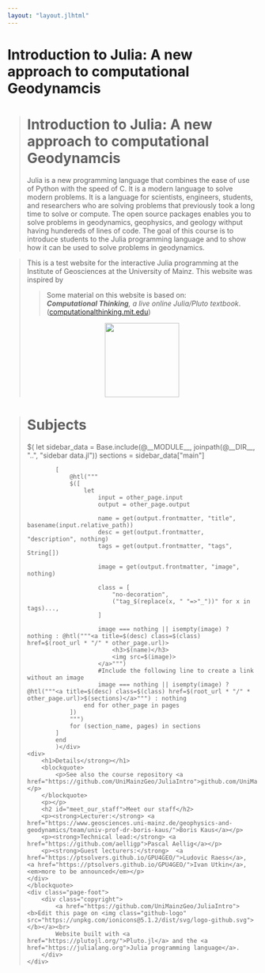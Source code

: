 ```yaml
---
layout: "layout.jlhtml"
---
```


<link rel="stylesheet" href="$(root_url)/assets/styles/homepage.css" type="text/css" />

<div id="title" class="banner">
    <h1>Introduction to Julia: <strong>A new approach to computational Geodynamcis</strong></h1>
</div>
<!-- <img src="$(root_url)/assets/JGU_MAGMA.svg" class="logo"> -->
<div class="page-head">
    <blockquote class="contain">
        <div class="page-head-content">
            <div class="page-head-content-left">
                <h1>Introduction to Julia: <strong>A new approach to computational Geodynamcis</strong></h1>
                <p>Julia is a new programming language that combines the ease of use of Python with the speed of C. It is a modern language to solve modern problems. It is a language for scientists, engineers, students, and researchers who are solving problems that previously took a long time to solve or compute. The open source packages enables you to solve problems in geodynamics, geophysics, and geology withput having hundereds of lines of code. The goal of this course is to introduce students to the Julia programming language and to show how it can be used to solve problems in geodynamics.</p>
            </p>
    </blockquote>
    
<blockquote class="contain">
    <p>This is a test website for the interactive Julia programming at the Institute of Geosciences at the University of Mainz. This website was inspired by <blockquote style='font-style: normal;'>Some material on this website is based on: <br><em><b>Computational Thinking</b>, a live online Julia/Pluto textbook</em>. (<a href="https://computationalthinking.mit.edu/">computationalthinking.mit.edu</a>)</blockquote> </p>
    <p style="text-align:center;">
    <img src="$(root_url)/assets/jgu_logo.svg"
        width="150" 
        height="150">
    <!-- <p>Upon completion, students are well trained to be scientific “trilinguals”, seeing and experimenting with mathematics interactively as math is meant to be seen, and ready to participate and contribute to open source development of large projects and ecosystems.</p> -->
</blockquote>

<!-- <main class="homepage"> -->
<div class="contain">
    <blockquote class="contain">
        <h1>Subjects</h1>
        <div class="subjects">$(
        let
            sidebar_data = Base.include(@__MODULE__, joinpath(@__DIR__, "..", "sidebar data.jl"))
            sections = sidebar_data["main"]

            [
                @htl("""
                $([
                    let
                        input = other_page.input
                        output = other_page.output

                        name = get(output.frontmatter, "title", basename(input.relative_path))
                        desc = get(output.frontmatter, "description", nothing)
                        tags = get(output.frontmatter, "tags", String[])

                        image = get(output.frontmatter, "image", nothing)

                        class = [
                            "no-decoration",
                            ("tag_$(replace(x, " "=>"_"))" for x in tags)...,
                        ]

                        image === nothing || isempty(image) ? nothing : @htl("""<a title=$(desc) class=$(class) href=$(root_url * "/" * other_page.url)>
                            <h3>$(name)</h3>
                            <img src=$(image)>
                        </a>""")
                        #Include the following line to create a link without an image
                        image === nothing || isempty(image) ? @htl("""<a title=$(desc) class=$(class) href=$(root_url * "/" * other_page.url)>$(sections)</a>""") : nothing
                    end for other_page in pages
                ])
                """)
                for (section_name, pages) in sections
            ]
            end
            )</div>
    <div>
        <h1>Details</strong></h1>
        <blockquote>
            <p>See also the course repository <a href="https://github.com/UniMainzGeo/JuliaIntro">github.com/UniMainzGeo/JuliaIntro</a>.</p>
        </blockquote>
        <p></p>
        <h2 id="meet_our_staff">Meet our staff</h2>
        <p><strong>Lecturer:</strong> <a href="https://www.geosciences.uni-mainz.de/geophysics-and-geodynamics/team/univ-prof-dr-boris-kaus/">Boris Kaus</a></p>
        <p><strong>Technical lead:</strong> <a href="https://github.com/aelligp">Pascal Aellig</a></p>
        <p><strong>Guest lecturers:</strong>  <a href="https://ptsolvers.github.io/GPU4GEO/">Ludovic Raess</a>, <a href="https://ptsolvers.github.io/GPU4GEO/">Ivan Utkin</a>, <em>more to be announced</em></p>
    </div>
    </blockquote>
    <div class="page-foot">
        <div class="copyright">
            <a href="https://github.com/UniMainzGeo/JuliaIntro"><b>Edit this page on <img class="github-logo" src="https://unpkg.com/ionicons@5.1.2/dist/svg/logo-github.svg"></b></a><br>
            Website built with <a href="https://plutojl.org/">Pluto.jl</a> and the <a href="https://julialang.org">Julia programming language</a>.
        </div>
    </div>
</div>